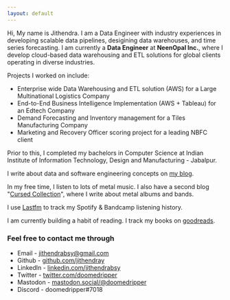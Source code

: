```yaml
---
layout: default
---
```


Hi, My  name is Jithendra. I am a Data Engineer with industry experiences in developing scalable data pipelines, desigining data warehouses, and time series forecasting. I am currently a **Data Engineer** at **NeenOpal Inc.**, where I develop cloud-based data warehousing and ETL solutions for global clients operating in diverse industries.

Projects I worked on include:
- Enterprise wide Data Warehousing and ETL solution (AWS) for a Large Multinational Logistics Company
- End-to-End Business Intelligence Implementation (AWS + Tableau) for an Edtech Company
- Demand Forecasting and Inventory management for a Tiles Manufacturing Company
- Marketing and Recovery Officer scoring project for a leading NBFC client


Prior to this, I completed my bachelors in Computer Science at Indian Institute of Information Technology, Design and Manufacturing - Jabalpur.


I write about data and software engineering concepts on [my blog](https://jithendray.github.io/blog/). 


In my free time, I listen to lots of metal music. I also have a second blog "[Cursed Collection](https://cursedcollection.github.io/)", where I write about metal albums and bands.


I use [Lastfm](https://www.last.fm/user/Jithendray) to track my Spotify & Bandcamp listening history.

 
I am currently building a habit of reading. I track my books on [goodreads](https://www.goodreads.com/user/show/94896307-jithendra-yenugula).


### Feel free to contact me through

- Email - [jithendrabsy@gmail.com](mailto:jithendrabsy@gmail.com)
- Github - [github.com/jithendray](https://github.com/jithendray)
- LinkedIn - [linkedin.com/jithendrabsy](https://www.linkedin.com/in/jithendrabsy/)
- Twitter - [twitter.com/doomedripper](https://twitter.com/doomedripper)
- Mastodon - [mastodon.social/@doomedripper](https://mastodon.social/@doomedripper)
- Discord - doomedripper#7018
